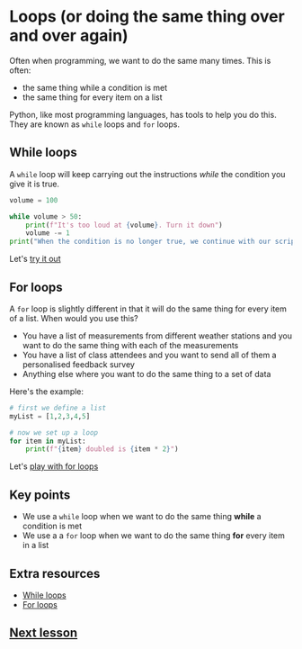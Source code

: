 # Loops (or doing the same thing over and over again)

Often when programming, we want to do the same many times. This is often:
- the same thing while a condition is met
- the same thing for every item on a list

Python, like most programming languages, has tools to help you do this. They are known as `while` loops and `for` loops.

## While loops

A `while` loop will keep carrying out the instructions *while* the condition you give it is true.

```python
volume = 100

while volume > 50:
    print(f"It's too loud at {volume}. Turn it down")
    volume -= 1
print("When the condition is no longer true, we continue with our script")
```
Let's [try it out](http://colab.research.google.com/github/dfbr/pythonLessons/blob/main/Notebooks/whileLoops.ipynb)

## For loops

A `for` loop is slightly different in that it will do the same thing for every item of a list. When would you use this?
- You have a list of measurements from different weather stations and you want to do the same thing with each of the measurements
- You have a list of class attendees and you want to send all of them a personalised feedback survey
- Anything else where you want to do the same thing to a set of data

Here's the example:

```python
# first we define a list
myList = [1,2,3,4,5]

# now we set up a loop
for item in myList:
    print(f"{item} doubled is {item * 2}")
```

Let's [play with for loops](http://colab.research.google.com/github/dfbr/pythonLessons/blob/main/Notebooks/forLoops.ipynb)

## Key points

- We use a `while` loop when we want to do the same thing **while** a condition is met
- We use a a `for` loop when we want to do the same thing **for** every item in a list

## Extra resources

- [While loops](https://www.geeksforgeeks.org/python-while-loop/)
- [For loops](https://www.geeksforgeeks.org/python-for-loops/)

## [Next lesson](externalCode.md)